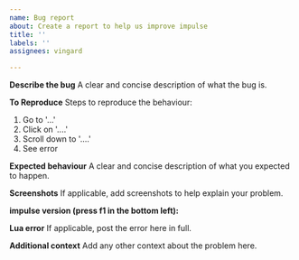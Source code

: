 ```yaml
---
name: Bug report
about: Create a report to help us improve impulse
title: ''
labels: ''
assignees: vingard

---
```


**Describe the bug**
A clear and concise description of what the bug is.

**To Reproduce**
Steps to reproduce the behaviour:
1. Go to '...'
2. Click on '....'
3. Scroll down to '....'
4. See error

**Expected behaviour**
A clear and concise description of what you expected to happen.

**Screenshots**
If applicable, add screenshots to help explain your problem.

**impulse version (press f1 in the bottom left):**

**Lua error**
If applicable, post the error here in full.

**Additional context**
Add any other context about the problem here.

